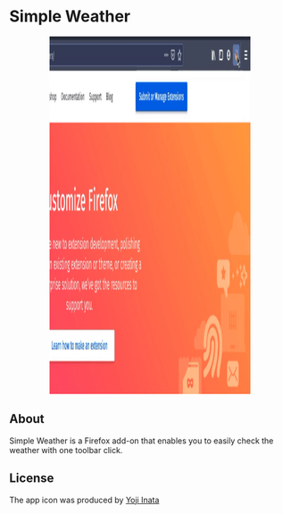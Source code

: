 # Simple Weather

<div align="center">
    <img src="./doc/demo.gif" height="640px" width="360px" alt="demo" />
</div>

## About

Simple Weather is a Firefox add-on that enables you to easily check the weather with one toolbar click.

## License

The app icon was produced by [Yoji Inata](https://iconarchive.com/artist/yoji.html)
